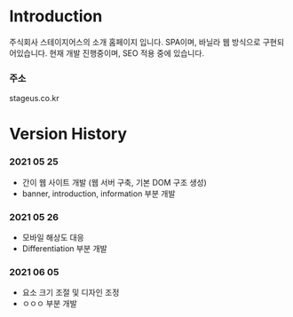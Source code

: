 # Introduction
주식회사 스테이지어스의 소개 홈페이지 입니다.
SPA이며, 바닐라 웹 방식으로 구현되어있습니다.
현재 개발 진행중이며, SEO 적용 중에 있습니다.
### 주소
stageus.co.kr

# Version History

### 2021 05 25
- 간이 웹 사이트 개발 (웹 서버 구축, 기본 DOM 구조 생성)
- banner, introduction, information 부분 개발

### 2021 05 26
- 모바일 해상도 대응
- Differentiation 부분 개발

### 2021 06 05
- 요소 크기 조절 및 디자인 조정
- ㅇㅇㅇ 부분 개발
